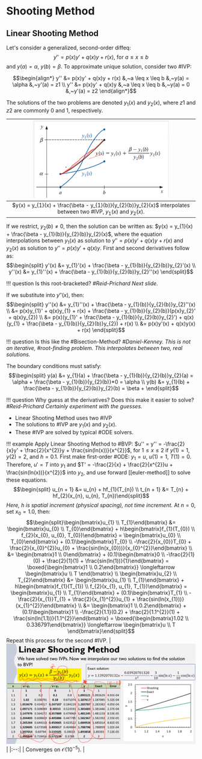 # Shooting Method

## Linear Shooting Method
Let's consider a generalized, second-order diffeq: $$y'' = p(x)y' + q(x)y + r(x),~\text{for}~a \leq x \leq b$$ and $y(a) = \alpha,~y(b) = \beta$.
To approximate unique solution, consider two #IVP:

$$\begin{align*}
y'' &= p(x)y' + q(x)y + r(x) &,~a \leq x \leq b &,~y(a) = \alpha &,~y'(a) = z1 \\
y'' &= p(x)y' + q(x)y &,~a \leq x \leq b &,~y(a) = 0 &,~y'(a) = z2
\end{align*}$$

The solutions of the two problems are denoted $y_{1}(x)$ and $y_{2}(x)$, where $z1$ and $z2$ are commonly $0$ and $1$, respectively.

| ![](../../../attachments/engr-704-001-partial-differential-equations/linear_shooting_method_graph_rep_211006_173206_EST.png) |
|:--:|
| $y(x) = y_{1}(x) + \frac{\beta - y_{1}(b)}{y_{2}(b)}y_{2}(x)$ interpolates between two #IVP, $y_{1}(x)$ and $y_{2}(x)$. |

If we restrict, $y_{2}(b) \neq 0$, then the solution can be written as: $y(x) = y_{1}(x) + \frac{\beta - y_{1}(b)}{y_{2}(b)}y_{2}(x)$, where the equation interpolations between $y_{1}(x)$ as solution to $y'' = p(x)y' + q(x)y + r(x)$ and $y_{2}(x)$ as solution to $y'' = p(x)y' + q(x)y$.
First and second derivatives follow as:
$$\begin{split}
y'(x) &= y_{1}'(x) + \frac{\beta - y_{1}(b)}{y_{2}(b)}y_{2}'(x) \\
y''(x) &= y_{1}''(x) + \frac{\beta - y_{1}(b)}{y_{2}(b)}y_{2}''(x)
\end{split}$$

!!! question Is this root-bracketed? <cite>#Reid-Prichard
    Next slide.

If we substitute into $y''(x)$, then:
$$\begin{split}
y''(x) &= y_{1}''(x) + \frac{\beta - y_{1}(b)}{y_{2}(b)}y_{2}''(x) \\
  &= p(x)y_{1}' + q(x)y_{1} + r(x) + \frac{\beta - y_{1}(b)}{y_{2}(b)}(p(x)y_{2}' + q(x)y_{2}) \\
  &= p(x)(y_{1}' + \frac{\beta - y_{1}(b)}{y_{2}(b)}y_{2}') + q(x)(y_{1} + \frac{\beta - y_{1}(b)}{y_{2}(b)}y_{2}) + r(x) \\
  &= p(x)y'(x) + q(x)y(x) + r(x)
\end{split}$$

!!! question Is this like the #Bisection-Method? <cite>#Daniel-Kenney.
    This is not an iterative, #root-finding problem.
    This interpolates between two, real solutions.

The boundary conditions must satisfy:
$$\begin{split}
y(a) &= y_{1}(a) + \frac{\beta - y_{1}(b)}{y_{2}(b)}y_{2}(a) = \alpha + \frac{\beta - y_{1}(b)}{y_{2}(b)}*0 = \alpha \\
y(b) &= y_{1}(b) + \frac{\beta - y_{1}(b)}{y_{2}(b)}y_{2}(b) = \beta + 
\end{split}$$

!!! question Why guess at the derivatives? Does this make it easier to solve? <cite>#Reid-Prichard
    Certainly experiment with the guesses.

- Linear Shooting Method uses two #IVP
- The solutions to #IVP are $y_{1}(x)$ and $y_{2}(x)$.
- These #IVP are solved by typical #ODE solvers.

!!! example Apply Linear Shooting Method to #BVP: $u'' = y'' = -\frac{2}{x}y' + \frac{2}{x^{2}}y + \frac{sin(ln(x))}{x^{2}}$, for $1 \leq x \leq 2$ if $y(1) = 1$, $y(2) = 2$, and $h = 0.1$.
    First make first-order #ODE: $y_{1} = u$, $u(1) = 1$, $T(1) = 0$.
    Therefore, $u' = T$ into $y_{1}$ and $T' = -\frac{2}{x} + \frac{2}{x^{2}}u + \frac{sin(ln(x))}{x^{2}}$ into $y_{2}$, and use forward [[euler-method]] to solve these equations.
    $$\begin{split} u_{n + 1} &= u_{n} + hf_{1}(T_{n}) \\ t_{n + 1} &= T_{n} + hf_{2}(x_{n}, u_{n}, T_{n})\end{split}$$
    *Here, $h$ is spatial increment (physical spacing), not time increment.*
    At $n = 0$, set $x_{0} = 1.0$, then:
    $$\begin{split}\begin{bmatrix}u_{1} \\ T_{1}\end{bmatrix} &= \begin{bmatrix}u_{0} \\ T_{0}\end{bmatrix} + h\begin{bmatrix}f_{1}(T_{0}) \\ f_{2}(x_{0}, u_{0}, T_{0})\end{bmatrix} = \begin{bmatrix}u_{0} \\ T_{0}\end{bmatrix} + (0.1)\begin{bmatrix}T_{0} \\ -\frac{2}{x_{0}}T_{0} + \frac{2}{x_{0}^{2}}u_{0} + \frac{sin(ln(x_{0}))}{x_{0}^{2}}\end{bmatrix} \\ &= \begin{bmatrix}1 \\ 0\end{bmatrix} + (0.1)\begin{bmatrix}0 \\ -\frac{2}{1}(0) + \frac{2}{1}(1) + \frac{sin(ln(1))}{1}\end{bmatrix} = \boxed{\begin{bmatrix}1 \\ 0.2\end{bmatrix}} \longleftarrow \begin{bmatrix}u \\ T \end{bmatrix} \\ \begin{bmatrix}u_{2} \\ T_{2}\end{bmatrix} &= \begin{bmatrix}u_{1} \\ T_{1}\end{bmatrix} + h\begin{bmatrix}f_{1}(T_{1}) \\ f_{2}(x_{1}, u_{1}, T_{1})\end{bmatrix} = \begin{bmatrix}u_{1} \\ T_{1}\end{bmatrix} + (0.1)\begin{bmatrix}T_{1} \\ -\frac{2}{x_{1}}T_{1} + \frac{2}{x_{1}^{2}}u_{1} + \frac{sin(ln(x_{1}))}{x_{1}^{2}}\end{bmatrix} \\ &= \begin{bmatrix}1 \\ 0.2\end{bmatrix} + (0.1)\begin{bmatrix}1 \\ -\frac{2}{1.1}(0.2) + \frac{2}{1.1^{2}}(1) + \frac{sin(ln(1.1))}{1.1^{2}}\end{bmatrix} = \boxed{\begin{bmatrix}1.02 \\ 0.336791\end{bmatrix}} \longleftarrow \begin{bmatrix}u \\ T \end{bmatrix}\end{split}$$
    Repeat this process for the second #IVP.
    | ![](../../../attachments/engr-704-001-partial-differential-equations/linear_shooting_method_solution_211011_174757_EST.png) |
    |:--:|
    | Converges on $\mathscr{O}(10^{-5})$. |